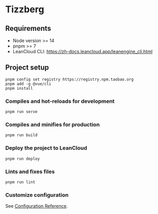 # Tizzberg

## Requirements

- Node version >= 14
- pnpm >= 7
- LeanCloud CLI: https://zh-docs.leancloud.app/leanengine_cli.html

## Project setup

```
pnpm config set registry https://registry.npm.taobao.org
pnpm add -g @vue/cli
pnpm install
```

### Compiles and hot-reloads for development

```
pnpm run serve
```

### Compiles and minifies for production

```
pnpm run build
```

### Deploy the project to LeanCloud

```
pnpm run deploy
```

### Lints and fixes files

```
pnpm run lint
```

### Customize configuration

See [Configuration Reference](https://cli.vuejs.org/config/).
